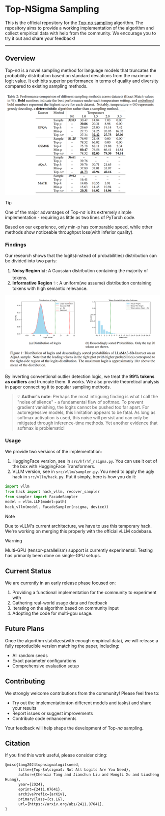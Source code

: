 # Top-NSigma Sampling

This is the official repository for the [Top-nσ sampling](https://arxiv.org/pdf/2411.07641) algorithm. The repository aims to provide a working implementation of the algorithm and collect empirical data with help from the community. We encourage you to try it out and share your feedback!

---

## Overview

Top-nσ is a novel sampling method for language models that truncates the probability distribution based on standard deviations from the maximum logit value. It exhibits superior performance in terms of quality and diversity compared to existing sampling methods.

![Single-Pass results](img/results.png)

> [!TIP]
> One of the major advantages of Top-nσ is its extremely simple implementation - requiring as little as two lines of PyTorch code.
>
> Based on our experience, only min-p has comparable speed, while other methods show noticeable throughput loss(with inferior quality).

### Findings

Our research shows that the logits(instead of probabilities) distribution can be divided into two parts: 

1. **Noisy Region** 📊: A Gaussian distribution containing the majority of tokens.
2. **Informative Region** ✨: A uniform(we assume) distribution containing tokens with high semantic relevance.

![Logits distribution](img/logits.png)

By inverting conventional outlier detection logic, we treat the **99% tokens as outliers** and truncate them. It works. We also provide theoretical analysis in paper connecting it to popular sampling methods.

> 💡 **Author's note**: Perhaps the most intriguing finding is what I call the "noise of silence" - a fundamental flaw of softmax. To prevent gradient vanishing, the logits cannot be pushed too far apart. For autoregressive models, this limitation appears to be fatal. As long as softmax activation is used, this noise will persist and can only be mitigated through inference-time methods. Yet another evidence that softmax is problematic!


### Usage

We provide two versions of the implementation:

1. HuggingFace version, see in `src/hf/hf_nsigma.py`. You can use it out of the box with HuggingFace Transformers.
2. VLLM version, see in `src/vllm/sampler.py`. You need to apply the ugly hack in `src/vllm/hack.py`. Put it simply, here is how you do it:

```python
import vllm
from hack import hack_vllm, recover_sampler
from sampler import FacadeSampler
model = vllm.LLM(model=path)
hack_vllm(model, FacadeSampler(nsigma, device))
```

> [!NOTE] 
> Due to vLLM's current architecture, we have to use this temporary hack. We're working on merging this properly with the official vLLM codebase.

> [!WARNING] 
> Multi-GPU (tensor-parallelism) support is currently experimental. Testing has primarily been done on single-GPU setups.

## Current Status

We are currently in an early release phase focused on:

1. Providing a functional implementation for the community to experiment with
2. Gathering real-world usage data and feedback
3. Iterating on the algorithm based on community input
4. Adopting the code for multi-gpu usage.

## Future Plans

Once the algorithm stabilizes(with enough empirical data), we will release a fully reproducible version matching the paper, including:

- All random seeds
- Exact parameter configurations 
- Comprehensive evaluation setup

## Contributing

We strongly welcome contributions from the community! Please feel free to:

- Try out the implementation(on different models and tasks) and share your results
- Report issues or suggest improvements
- Contribute code enhancements

Your feedback will help shape the development of Top-$n\sigma$ sampling.

## Citation

If you find this work useful, please consider citing:

```
@misc{tang2024topnsigmalogitsneed,
      title={Top-$n\sigma$: Not All Logits Are You Need}, 
      author={Chenxia Tang and Jianchun Liu and Hongli Xu and Liusheng Huang},
      year={2024},
      eprint={2411.07641},
      archivePrefix={arXiv},
      primaryClass={cs.LG},
      url={https://arxiv.org/abs/2411.07641}, 
}
```
